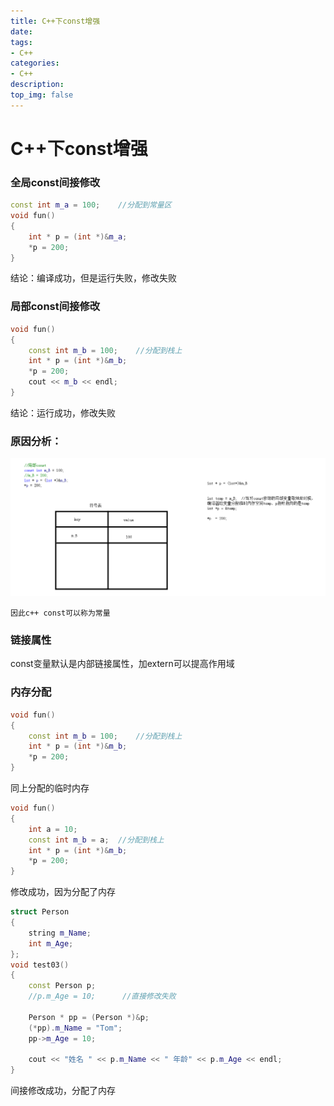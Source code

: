 ```yaml
---
title: C++下const增强
date:
tags: 
- C++
categories:
- C++
description:
top_img: false
---
```


# C++下const增强

### 全局const间接修改

```c++
const int m_a = 100;	//分配到常量区
void fun()
{
	int * p = (int *)&m_a;
	*p = 200;
}
```

结论：编译成功，但是运行失败，修改失败

###  局部const间接修改

```c++
void fun()
{
	const int m_b = 100;	//分配到栈上
	int * p = (int *)&m_b;
	*p = 200; 
    cout << m_b << endl;
}
```

结论：运行成功，修改失败

### 原因分析：

![c++const修饰的局部变量分配到符号表上](media/c++const%E4%BF%AE%E9%A5%B0%E7%9A%84%E5%B1%80%E9%83%A8%E5%8F%98%E9%87%8F%E5%88%86%E9%85%8D%E5%88%B0%E7%AC%A6%E5%8F%B7%E8%A1%A8%E4%B8%8A.png)

`因此c++ const可以称为常量`

### 链接属性

const变量默认是内部链接属性，加extern可以提高作用域

### 内存分配

```c++
void fun()
{
	const int m_b = 100;	//分配到栈上
	int * p = (int *)&m_b;
	*p = 200; 
}
```

同上分配的临时内存

```c++
void fun()
{
	int a = 10;
	const int m_b = a;	//分配到栈上
	int * p = (int *)&m_b;
	*p = 200; 
}
```

修改成功，因为分配了内存

```c++
struct Person
{
	string m_Name;
	int m_Age;
};
void test03()
{
	const Person p;
	//p.m_Age = 10;      //直接修改失败

	Person * pp = (Person *)&p;
	(*pp).m_Name = "Tom";
	pp->m_Age = 10;

	cout << "姓名 " << p.m_Name << " 年龄" << p.m_Age << endl;
}
```

间接修改成功，分配了内存
